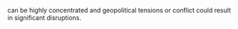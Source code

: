 can be highly concentrated and geopolitical tensions or conflict could result in significant disruptions.